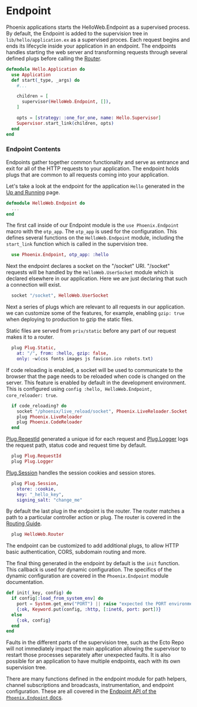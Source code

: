 # Endpoint

Phoenix applications starts the HelloWeb.Endpoint as a supervised process. By default, the Endpoint is added to the supervision tree in `lib/hello/application.ex` as a supervised proces. Each request begins and ends its lifecycle inside your application in an endpoint. The endpoints handles starting the web server and transforming requests through several defined plugs before calling the [Router](routing.html).


```elixir
defmodule Hello.Application do
  use Application
  def start(_type, _args) do
    #...

    children = [
      supervisor(HelloWeb.Endpoint, []),
    ]

    opts = [strategy: :one_for_one, name: Hello.Supervisor]
    Supervisor.start_link(children, opts)
  end
end
```

### Endpoint Contents

Endpoints gather together common functionality and serve as entrance and exit for all of the HTTP requests to your application. The endpoint holds plugs that are common to all requests coming into your application.

Let's take a look at the endpoint for the application `Hello` generated in the [Up and Running](up_and_running.html) page.

```elixir
defmodule HelloWeb.Endpoint do
  ...
end
```
The first call inside of our Endpoint module is the `use Phoenix.Endpoint` macro with the `otp_app`. The `otp_app` is used for the configuration. This defines several functions on the `HelloWeb.Endpoint` module, including the `start_link` function which is called in the supervision tree.

```elixir
  use Phoenix.Endpoint, otp_app: :hello
```

Next the endpoint declares a socket on the "/socket" URI. "/socket" requests will be handled by the `HelloWeb.UserSocket` module which is declared elsewhere in our application. Here we are just declaring that such a connection will exist.

```elixir
  socket "/socket", HelloWeb.UserSocket
```

Next a series of plugs which are relevant to all requests in our application. we can customize some of the features, for example, enabling `gzip: true` when deploying to production to gzip the static files.

Static files are served from `priv/static` before any part of our request makes it to a router.

```elixir
  plug Plug.Static,
    at: "/", from: :hello, gzip: false,
    only: ~w(css fonts images js favicon.ico robots.txt)
```
If code reloading is enabled, a socket will be used to communicate to the browser that the page needs to be reloaded when code is changed on the server. This feature is enabled by default in the development environment. This is configured using `config :hello, HelloWeb.Endpoint, core_reloader: true`.

```elixir
  if code_reloading? do
    socket "/phoenix/live_reload/socket", Phoenix.LiveReloader.Socket
    plug Phoenix.LiveReloader
    plug Phoenix.CodeReloader
  end
```

[Plug.ReqestId](https://hexdocs.pm/plug/Plug.RequestId.html) generated a unique id for each request and [Plug.Logger](https://hexdocs.pm/plug/Plug.Logger.html) logs the request path, status code and request time by default.

```elixir
  plug Plug.RequestId
  plug Plug.Logger
```

[Plug.Session](https://hexdocs.pm/plug/Plug.Session.html) handles the session cookies and session stores.

```elixir
  plug Plug.Session,
    store: :cookie,
    key: "_hello_key",
    signing_salt: "change_me"
```

By default the last plug in the endpoint is the router. The router matches a path to a particular controller action or plug. The router is covered in the [Routing Guide](routing.html).

```elixir
  plug HelloWeb.Router
```

The endpoint can be customized to add additional plugs, to allow HTTP basic authentication, CORS, subdomain routing and more.

The final thing generated in the endpoint by default is the `init` function. This callback is used for dynamic configuration. The specifics of the dynamic configuration are covered in the `Phoenix.Endpoint` module documentation.

```elixir
def init(_key, config) do
  if config[:load_from_system_env] do
    port = System.get_env("PORT") || raise "expected the PORT environment variable to be set"
    {:ok, Keyword.put(config, :http, [:inet6, port: port])}
  else
    {:ok, config}
  end
end
```

Faults in the different parts of the supervision tree, such as the Ecto Repo will not immediately impact the main application allowing the supervisor to restart those processes separately after unexpected faults. It is also possible for an application to have multiple endpoints, each with its own supervision tree.

There are many functions defined in the endpoint module for path helpers, channel subscriptions and broadcasts, instrumentation, and  endpoint configuration. These are all covered in the [Endpoint API of the `Phoenix.Endpoint` docs](Phoenix.Endpoint.html#module-endpoints-api).
